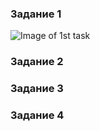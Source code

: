 ### Задание 1

![Image of 1st task](https://github.com/zaglodin/10-07-monitoring-10-03-grafana/img/1.png)

### Задание 2

### Задание 3

### Задание 4